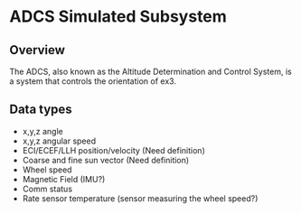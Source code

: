 # ADCS Simulated Subsystem

## Overview

The ADCS, also known as the Altitude Determination and Control System, is a
system that controls the orientation of ex3.

## Data types
- x,y,z angle
- x,y,z angular speed
- ECI/ECEF/LLH position/velocity (Need definition)
- Coarse and fine sun vector (Need definition)
- Wheel speed
- Magnetic Field (IMU?)
- Comm status
- Rate sensor temperature (sensor measuring the wheel speed?)